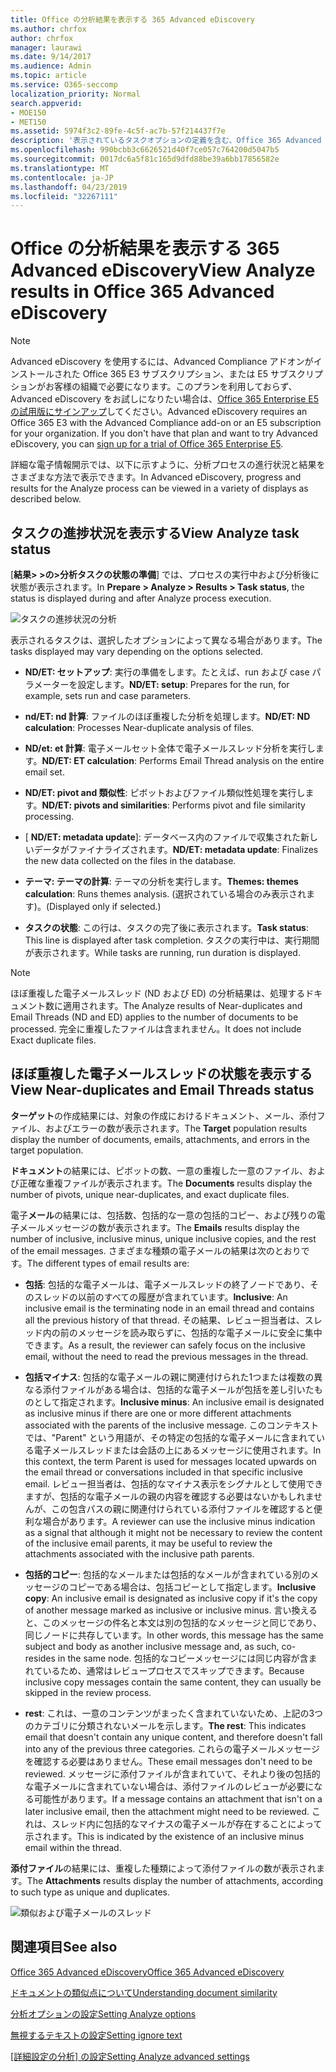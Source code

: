```yaml
---
title: Office の分析結果を表示する 365 Advanced eDiscovery
ms.author: chrfox
author: chrfox
manager: laurawi
ms.date: 9/14/2017
ms.audience: Admin
ms.topic: article
ms.service: O365-seccomp
localization_priority: Normal
search.appverid:
- MOE150
- MET150
ms.assetid: 5974f3c2-89fe-4c5f-ac7b-57f214437f7e
description: '表示されているタスクオプションの定義を含む、Office 365 Advanced eDiscovery の分析プロセスの結果を表示する場所について説明します。  '
ms.openlocfilehash: 990bcbb3c6626521d40f7ce057c764200d5047b5
ms.sourcegitcommit: 0017dc6a5f81c165d9dfd88be39a6bb17856582e
ms.translationtype: MT
ms.contentlocale: ja-JP
ms.lasthandoff: 04/23/2019
ms.locfileid: "32267111"
---
```

# <a name="view-analyze-results-in-office-365-advanced-ediscovery"></a><span data-ttu-id="1b3a3-103">Office の分析結果を表示する 365 Advanced eDiscovery</span><span class="sxs-lookup"><span data-stu-id="1b3a3-103">View Analyze results in Office 365 Advanced eDiscovery</span></span>

> [!NOTE]
> <span data-ttu-id="1b3a3-p101">Advanced eDiscovery を使用するには、Advanced Compliance アドオンがインストールされた Office 365 E3 サブスクリプション、または E5 サブスクリプションがお客様の組織で必要になります。このプランを利用しておらず、Advanced eDiscovery をお試しになりたい場合は、[Office 365 Enterprise E5 の試用版にサインアップ](https://go.microsoft.com/fwlink/p/?LinkID=698279)してください。</span><span class="sxs-lookup"><span data-stu-id="1b3a3-p101">Advanced eDiscovery requires an Office 365 E3 with the Advanced Compliance add-on or an E5 subscription for your organization. If you don't have that plan and want to try Advanced eDiscovery, you can [sign up for a trial of Office 365 Enterprise E5](https://go.microsoft.com/fwlink/p/?LinkID=698279).</span></span> 
  
<span data-ttu-id="1b3a3-106">詳細な電子情報開示では、以下に示すように、分析プロセスの進行状況と結果をさまざまな方法で表示できます。</span><span class="sxs-lookup"><span data-stu-id="1b3a3-106">In Advanced eDiscovery, progress and results for the Analyze process can be viewed in a variety of displays as described below.</span></span>
  
## <a name="view-analyze-task-status"></a><span data-ttu-id="1b3a3-107">タスクの進捗状況を表示する</span><span class="sxs-lookup"><span data-stu-id="1b3a3-107">View Analyze task status</span></span>

<span data-ttu-id="1b3a3-108">[**結果\> \>の\>分析タスクの状態の準備**] では、プロセスの実行中および分析後に状態が表示されます。</span><span class="sxs-lookup"><span data-stu-id="1b3a3-108">In **Prepare \> Analyze \> Results \> Task status**, the status is displayed during and after Analyze process execution.</span></span> 
  
![タスクの進捗状況の分析](media/d0372978-ce08-4f4e-a1fc-aa918ae44364.png)
  
<span data-ttu-id="1b3a3-110">表示されるタスクは、選択したオプションによって異なる場合があります。</span><span class="sxs-lookup"><span data-stu-id="1b3a3-110">The tasks displayed may vary depending on the options selected.</span></span> 
  
- <span data-ttu-id="1b3a3-111">**ND/ET: セットアップ**: 実行の準備をします。たとえば、run および case パラメーターを設定します。</span><span class="sxs-lookup"><span data-stu-id="1b3a3-111">**ND/ET: setup**: Prepares for the run, for example, sets run and case parameters.</span></span>
    
- <span data-ttu-id="1b3a3-112">**nd/ET: nd 計算**: ファイルのほぼ重複した分析を処理します。</span><span class="sxs-lookup"><span data-stu-id="1b3a3-112">**ND/ET: ND calculation**: Processes Near-duplicate analysis of files.</span></span>
    
- <span data-ttu-id="1b3a3-113">**ND/et: et 計算**: 電子メールセット全体で電子メールスレッド分析を実行します。</span><span class="sxs-lookup"><span data-stu-id="1b3a3-113">**ND/ET: ET calculation**: Performs Email Thread analysis on the entire email set.</span></span>
    
- <span data-ttu-id="1b3a3-114">**ND/ET: pivot and 類似性**: ピボットおよびファイル類似性処理を実行します。</span><span class="sxs-lookup"><span data-stu-id="1b3a3-114">**ND/ET: pivots and similarities**: Performs pivot and file similarity processing.</span></span>
    
- <span data-ttu-id="1b3a3-115">[ **ND/ET: metadata update**]: データベース内のファイルで収集された新しいデータがファイナライズされます。</span><span class="sxs-lookup"><span data-stu-id="1b3a3-115">**ND/ET: metadata update**: Finalizes the new data collected on the files in the database.</span></span>
    
- <span data-ttu-id="1b3a3-116">**テーマ: テーマの計算**: テーマの分析を実行します。</span><span class="sxs-lookup"><span data-stu-id="1b3a3-116">**Themes: themes calculation**: Runs themes analysis.</span></span> <span data-ttu-id="1b3a3-117">(選択されている場合のみ表示されます)。</span><span class="sxs-lookup"><span data-stu-id="1b3a3-117">(Displayed only if selected.)</span></span>
    
- <span data-ttu-id="1b3a3-118">**タスクの状態**: この行は、タスクの完了後に表示されます。</span><span class="sxs-lookup"><span data-stu-id="1b3a3-118">**Task status**: This line is displayed after task completion.</span></span> <span data-ttu-id="1b3a3-119">タスクの実行中は、実行期間が表示されます。</span><span class="sxs-lookup"><span data-stu-id="1b3a3-119">While tasks are running, run duration is displayed.</span></span>
    
> [!NOTE]
> <span data-ttu-id="1b3a3-120">ほぼ重複した電子メールスレッド (ND および ED) の分析結果は、処理するドキュメント数に適用されます。</span><span class="sxs-lookup"><span data-stu-id="1b3a3-120">The Analyze results of Near-duplicates and Email Threads (ND and ED) applies to the number of documents to be processed.</span></span> <span data-ttu-id="1b3a3-121">完全に重複したファイルは含まれません。</span><span class="sxs-lookup"><span data-stu-id="1b3a3-121">It does not include Exact duplicate files.</span></span> 
  
## <a name="view-near-duplicates-and-email-threads-status"></a><span data-ttu-id="1b3a3-122">ほぼ重複した電子メールスレッドの状態を表示する</span><span class="sxs-lookup"><span data-stu-id="1b3a3-122">View Near-duplicates and Email Threads status</span></span>

<span data-ttu-id="1b3a3-123">**ターゲット**の作成結果には、対象の作成におけるドキュメント、メール、添付ファイル、およびエラーの数が表示されます。</span><span class="sxs-lookup"><span data-stu-id="1b3a3-123">The **Target** population results display the number of documents, emails, attachments, and errors in the target population.</span></span> 
  
<span data-ttu-id="1b3a3-124">**ドキュメント**の結果には、ピボットの数、一意の重複した一意のファイル、および正確な重複ファイルが表示されます。</span><span class="sxs-lookup"><span data-stu-id="1b3a3-124">The **Documents** results display the number of pivots, unique near-duplicates, and exact duplicate files.</span></span> 
  
<span data-ttu-id="1b3a3-125">電子**メール**の結果には、包括数、包括的な一意の包括的コピー、および残りの電子メールメッセージの数が表示されます。</span><span class="sxs-lookup"><span data-stu-id="1b3a3-125">The **Emails** results display the number of inclusive, inclusive minus, unique inclusive copies, and the rest of the email messages.</span></span> <span data-ttu-id="1b3a3-126">さまざまな種類の電子メールの結果は次のとおりです。</span><span class="sxs-lookup"><span data-stu-id="1b3a3-126">The different types of email results are:</span></span> 
  
- <span data-ttu-id="1b3a3-127">**包括**: 包括的な電子メールは、電子メールスレッドの終了ノードであり、そのスレッドの以前のすべての履歴が含まれています。</span><span class="sxs-lookup"><span data-stu-id="1b3a3-127">**Inclusive**: An inclusive email is the terminating node in an email thread and contains all the previous history of that thread.</span></span> <span data-ttu-id="1b3a3-128">その結果、レビュー担当者は、スレッド内の前のメッセージを読み取らずに、包括的な電子メールに安全に集中できます。</span><span class="sxs-lookup"><span data-stu-id="1b3a3-128">As a result, the reviewer can safely focus on the inclusive email, without the need to read the previous messages in the thread.</span></span> 
    
- <span data-ttu-id="1b3a3-129">**包括マイナス**: 包括的な電子メールの親に関連付けられた1つまたは複数の異なる添付ファイルがある場合は、包括的な電子メールが包括を差し引いたものとして指定されます。</span><span class="sxs-lookup"><span data-stu-id="1b3a3-129">**Inclusive minus**: An inclusive email is designated as inclusive minus if there are one or more different attachments associated with the parents of the inclusive message.</span></span> <span data-ttu-id="1b3a3-130">このコンテキストでは、"Parent" という用語が、その特定の包括的な電子メールに含まれている電子メールスレッドまたは会話の上にあるメッセージに使用されます。</span><span class="sxs-lookup"><span data-stu-id="1b3a3-130">In this context, the term Parent is used for messages located upwards on the email thread or conversations included in that specific inclusive email.</span></span> <span data-ttu-id="1b3a3-131">レビュー担当者は、包括的なマイナス表示をシグナルとして使用できますが、包括的な電子メールの親の内容を確認する必要はないかもしれませんが、この包含パスの親に関連付けられている添付ファイルを確認すると便利な場合があります。</span><span class="sxs-lookup"><span data-stu-id="1b3a3-131">A reviewer can use the inclusive minus indication as a signal that although it might not be necessary to review the content of the inclusive email parents, it may be useful to review the attachments associated with the inclusive path parents.</span></span> 
    
- <span data-ttu-id="1b3a3-132">**包括的コピー**: 包括的なメールまたは包括的なメールが含まれている別のメッセージのコピーである場合は、包括コピーとして指定します。</span><span class="sxs-lookup"><span data-stu-id="1b3a3-132">**Inclusive copy**: An inclusive email is designated as inclusive copy if it's the copy of another message marked as inclusive or inclusive minus.</span></span> <span data-ttu-id="1b3a3-133">言い換えると、このメッセージの件名と本文は別の包括的なメッセージと同じであり、同じノードに共存しています。</span><span class="sxs-lookup"><span data-stu-id="1b3a3-133">In other words, this message has the same subject and body as another inclusive message and, as such, co-resides in the same node.</span></span> <span data-ttu-id="1b3a3-134">包括的なコピーメッセージには同じ内容が含まれているため、通常はレビュープロセスでスキップできます。</span><span class="sxs-lookup"><span data-stu-id="1b3a3-134">Because inclusive copy messages contain the same content, they can usually be skipped in the review process.</span></span> 
    
- <span data-ttu-id="1b3a3-135">**rest**: これは、一意のコンテンツがまったく含まれていないため、上記の3つのカテゴリに分類されないメールを示します。</span><span class="sxs-lookup"><span data-stu-id="1b3a3-135">**The rest**: This indicates email that doesn't contain any unique content, and therefore doesn't fall into any of the previous three categories.</span></span> <span data-ttu-id="1b3a3-136">これらの電子メールメッセージを確認する必要はありません。</span><span class="sxs-lookup"><span data-stu-id="1b3a3-136">These email messages don't need to be reviewed.</span></span> <span data-ttu-id="1b3a3-137">メッセージに添付ファイルが含まれていて、それより後の包括的な電子メールに含まれていない場合は、添付ファイルのレビューが必要になる可能性があります。</span><span class="sxs-lookup"><span data-stu-id="1b3a3-137">If a message contains an attachment that isn't on a later inclusive email, then the attachment might need to be reviewed.</span></span> <span data-ttu-id="1b3a3-138">これは、スレッド内に包括的なマイナスの電子メールが存在することによって示されます。</span><span class="sxs-lookup"><span data-stu-id="1b3a3-138">This is indicated by the existence of an inclusive minus email within the thread.</span></span>
    
<span data-ttu-id="1b3a3-139">**添付ファイル**の結果には、重複した種類によって添付ファイルの数が表示されます。</span><span class="sxs-lookup"><span data-stu-id="1b3a3-139">The **Attachments** results display the number of attachments, according to such type as unique and duplicates.</span></span> 
  
![類似および電子メールのスレッド](media/54491303-0ee3-4739-b42e-d1ee486842fd.png)
  
## <a name="see-also"></a><span data-ttu-id="1b3a3-141">関連項目</span><span class="sxs-lookup"><span data-stu-id="1b3a3-141">See also</span></span>

[<span data-ttu-id="1b3a3-142">Office 365 Advanced eDiscovery</span><span class="sxs-lookup"><span data-stu-id="1b3a3-142">Office 365 Advanced eDiscovery</span></span>](office-365-advanced-ediscovery.md)
  
[<span data-ttu-id="1b3a3-143">ドキュメントの類似点について</span><span class="sxs-lookup"><span data-stu-id="1b3a3-143">Understanding document similarity</span></span>](understand-document-similarity-in-advanced-ediscovery.md)
  
[<span data-ttu-id="1b3a3-144">分析オプションの設定</span><span class="sxs-lookup"><span data-stu-id="1b3a3-144">Setting Analyze options</span></span>](set-analyze-options-in-advanced-ediscovery.md)
  
[<span data-ttu-id="1b3a3-145">無視するテキストの設定</span><span class="sxs-lookup"><span data-stu-id="1b3a3-145">Setting ignore text</span></span>](set-ignore-text-in-advanced-ediscovery.md)
  
<span data-ttu-id="1b3a3-146">[[詳細設定の分析] の設定](view-analyze-results-in-advanced-ediscovery.md)</span><span class="sxs-lookup"><span data-stu-id="1b3a3-146">[Setting Analyze advanced settings](view-analyze-results-in-advanced-ediscovery.md)</span></span>

